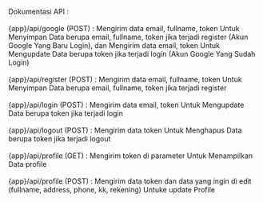 Dokumentasi API :
<br>
<br>
{app}/api/google (POST) : Mengirim data email, fullname, token Untuk Menyimpan Data berupa email, fullname, token jika terjadi register (Akun Google Yang Baru Login), dan Mengirim data email, token Untuk Mengupdate Data berupa token jika terjadi login (Akun Google Yang Sudah Login)
<br>
<br>
{app}/api/register (POST) : Mengirim data email, fullname, token Untuk Menyimpan Data berupa email, fullname, token jika terjadi register
<br>
<br>
{app}/api/login (POST) : Mengirim data email, token Untuk Mengupdate Data berupa token jika terjadi login
<br>
<br>
{app}/api/logout (POST) : Mengirim data token Untuk Menghapus Data berupa token jika terjadi logout
<br>
<br>
{app}/api/profile (GET) : Mengirim token di parameter Untuk Menampilkan Data profile
<br>
<br>
{app}/api/profile (POST) : Mengirim data token dan data yang ingin di edit (fullname, address, phone, kk, rekening) Untuke update Profile
